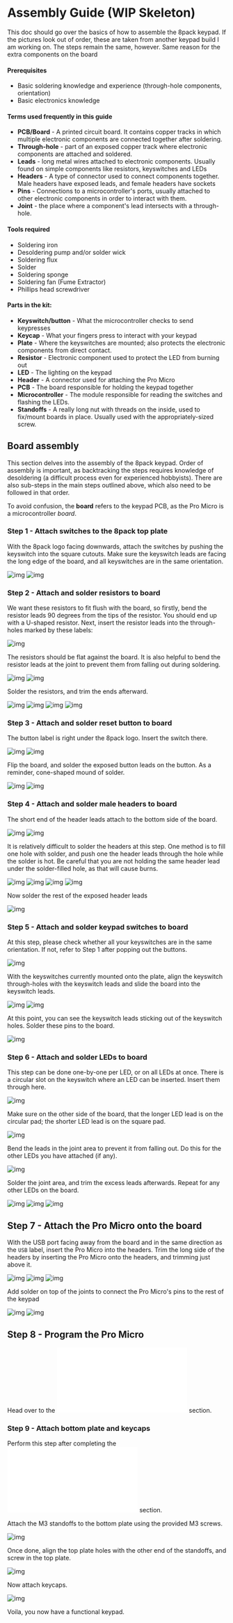 # Assembly Guide (WIP Skeleton)
This doc should go over the basics of how to assemble the 8pack keypad. If the pictures look out of order, these are taken from another keypad build I am working on. The steps remain the same, however. Same reason for the extra components on the board

#### Prerequisites
* Basic soldering knowledge and experience (through-hole components, orientation)
* Basic electronics knowledge 

#### Terms used frequently in this guide
* __PCB/Board__ - A printed circuit board. It contains copper tracks in which multiple electronic components are connected together after soldering.
* __Through-hole__ - part of an exposed copper track where electronic components are attached and soldered.
* __Leads__ - long metal wires attached to electronic components. Usually found on simple components like resistors, keyswitches and LEDs
* __Headers__ - A type of connector used to connect components together. Male headers have exposed leads, and female headers have sockets
* __Pins__ - Connections to a microcontroller's ports, usually attached to other electronic components in order to interact with them.
* __Joint__ - the place where a component's lead intersects with a through-hole.

#### Tools required
* Soldering iron
* Desoldering pump and/or solder wick
* Soldering flux
* Solder
* Soldering sponge
* Soldering fan (Fume Extractor)
* Phillips head screwdriver

#### Parts in the kit:
* __Keyswitch/button__ - What the microcontroller checks to send keypresses
* __Keycap__ - What your fingers press to interact with your keypad
* __Plate__ - Where the keyswitches are mounted; also protects the electronic components from direct contact.
* __Resistor__ - Electronic component used to protect the LED from burning out
* __LED__ - The lighting on the keypad 
* __Header__ - A connector used for attaching the Pro Micro
* __PCB__ - The board responsible for holding the keypad together
* __Microcontroller__ - The module responsible for reading the switches and flashing the LEDs. 
* __Standoffs__ - A really long nut with threads on the inside, used to fix/mount boards in place. Usually used with the appropriately-sized screw.

## Board assembly
This section delves into the assembly of the 8pack keypad. Order of assembly is important, as backtracking the steps requires knowledge of desoldering (a difficult process even for experienced hobbyists). There are also sub-steps in the main steps outlined above, which also need to be followed in that order.

To avoid confusion, the __board__ refers to the keypad PCB, as the Pro Micro is a microcontroller _board_.

### Step 1 - Attach switches to the 8pack top plate
With the 8pack logo facing downwards, attach the switches by pushing the keyswitch into the square cutouts. Make sure the keyswitch leads are facing the long edge of the board, and all keyswitches are in the same orientation.

![img](https://github.com/cgarcia2097/8-Pack/blob/8-pack-updates/Ver.%201.2/Keypad/Photos/No%20RGB/IMG_0127.JPG)
![img](https://github.com/cgarcia2097/8-Pack/blob/8-pack-updates/Ver.%201.2/Keypad/Photos/No%20RGB/IMG_0134.JPG)

### Step 2 - Attach and solder resistors to board
We want these resistors to fit flush with the board, so firstly, bend the resistor leads 90 degrees from the tips of the resistor. You should end up with a U-shaped resistor. Next, insert the resistor leads into the through-holes marked by these labels:

![img](https://github.com/cgarcia2097/8-Pack/blob/8-pack-updates/Ver.%201.2/Keypad/Photos/No%20RGB/IMG_0146.JPG)

The resistors should be flat against the board. It is also helpful to bend the resistor leads at the joint to prevent them from falling out during soldering.

![img](https://github.com/cgarcia2097/8-Pack/blob/8-pack-updates/Ver.%201.2/Keypad/Photos/No%20RGB/IMG_0147.JPG)
![img](https://github.com/cgarcia2097/8-Pack/blob/8-pack-updates/Ver.%201.2/Keypad/Photos/No%20RGB/IMG_0152.JPG)

Solder the resistors, and trim the ends afterward.

![img](https://github.com/cgarcia2097/8-Pack/blob/8-pack-updates/Ver.%201.2/Keypad/Photos/No%20RGB/IMG_0154.JPG)
![img](https://github.com/cgarcia2097/8-Pack/blob/8-pack-updates/Ver.%201.2/Keypad/Photos/No%20RGB/IMG_0161.JPG)
![img](https://github.com/cgarcia2097/8-Pack/blob/8-pack-updates/Ver.%201.2/Keypad/Photos/No%20RGB/IMG_0165.JPG)
![img](https://github.com/cgarcia2097/8-Pack/blob/8-pack-updates/Ver.%201.2/Keypad/Photos/No%20RGB/IMG_0167.JPG)

### Step 3 - Attach and solder reset button to board
The button label is right under the 8pack logo. Insert the switch there.

![img](https://github.com/cgarcia2097/8-Pack/blob/8-pack-updates/Ver.%201.2/Keypad/Photos/No%20RGB/IMG_0173.JPG)
![img](https://github.com/cgarcia2097/8-Pack/blob/8-pack-updates/Ver.%201.2/Keypad/Photos/No%20RGB/IMG_0175.JPG)

Flip the board, and solder the exposed button leads on the button. As a reminder, cone-shaped mound of solder.

![img](https://github.com/cgarcia2097/8-Pack/blob/8-pack-updates/Ver.%201.2/Keypad/Photos/No%20RGB/IMG_0177.JPG)
![img](https://github.com/cgarcia2097/8-Pack/blob/8-pack-updates/Ver.%201.2/Keypad/Photos/No%20RGB/IMG_0179.JPG)

### Step 4 - Attach and solder male headers to board
The short end of the header leads attach to the bottom side of the board.

![img](https://github.com/cgarcia2097/8-Pack/blob/8-pack-updates/Ver.%201.2/Keypad/Photos/No%20RGB/IMG_0183.JPG)
![img](https://github.com/cgarcia2097/8-Pack/blob/8-pack-updates/Ver.%201.2/Keypad/Photos/No%20RGB/IMG_0184.JPG)

It is relatively difficult to solder the headers at this step. One method is to fill one hole with solder, and push one the header leads through the hole while the solder is hot. Be careful that you are not holding the same header lead under the solder-filled hole, as that will cause burns.

![img](https://github.com/cgarcia2097/8-Pack/blob/8-pack-updates/Ver.%201.2/Keypad/Photos/No%20RGB/IMG_0185.JPG)
![img](https://github.com/cgarcia2097/8-Pack/blob/8-pack-updates/Ver.%201.2/Keypad/Photos/No%20RGB/IMG_0186.JPG)
![img](https://github.com/cgarcia2097/8-Pack/blob/8-pack-updates/Ver.%201.2/Keypad/Photos/No%20RGB/IMG_0189.JPG)
![img](https://github.com/cgarcia2097/8-Pack/blob/8-pack-updates/Ver.%201.2/Keypad/Photos/No%20RGB/IMG_0190.JPG)

Now solder the rest of the exposed header leads

![img](https://github.com/cgarcia2097/8-Pack/blob/8-pack-updates/Ver.%201.2/Keypad/Photos/No%20RGB/IMG_0194.JPG)


### Step 5 - Attach and solder keypad switches to board
At this step, please check whether all your keyswitches are in the same orientation. If not, refer to Step 1 after popping out the buttons. 

![img](https://github.com/cgarcia2097/8-Pack/blob/8-pack-updates/Ver.%201.2/Keypad/Photos/No%20RGB/IMG_0197.JPG)

With the keyswitches currently mounted onto the plate, align the keyswitch through-holes with the keyswitch leads and slide the board into the keyswitch leads. 

![img](https://github.com/cgarcia2097/8-Pack/blob/8-pack-updates/Ver.%201.2/Keypad/Photos/No%20RGB/IMG_0199.JPG)
![img](https://github.com/cgarcia2097/8-Pack/blob/8-pack-updates/Ver.%201.2/Keypad/Photos/No%20RGB/IMG_0199.JPG)

At this point, you can see the keyswitch leads sticking out of the keyswitch holes. Solder these pins to the board.

![img](https://github.com/cgarcia2097/8-Pack/blob/8-pack-updates/Ver.%201.2/Keypad/Photos/No%20RGB/IMG_0205.JPG)

### Step 6 - Attach and solder LEDs to board
This step can be done one-by-one per LED, or on all LEDs at once. There is a circular slot on the keyswitch where an LED can be inserted. Insert them through here.

![img](https://github.com/cgarcia2097/8-Pack/blob/8-pack-updates/Ver.%201.2/Keypad/Photos/No%20RGB/IMG_0207.JPG)

Make sure on the other side of the board, that the longer LED lead is on the circular pad; the shorter LED lead is on the square pad.

![img](https://github.com/cgarcia2097/8-Pack/blob/8-pack-updates/Ver.%201.2/Keypad/Photos/No%20RGB/IMG_0209.JPG)

Bend the leads in the joint area to prevent it from falling out. Do this for the other LEDs you have attached (if any).

![img](https://github.com/cgarcia2097/8-Pack/blob/8-pack-updates/Ver.%201.2/Keypad/Photos/No%20RGB/IMG_0211.JPG)

Solder the joint area, and trim the excess leads afterwards. Repeat for any other LEDs on the board.

![img](https://github.com/cgarcia2097/8-Pack/blob/8-pack-updates/Ver.%201.2/Keypad/Photos/No%20RGB/IMG_0221.JPG)
![img](https://github.com/cgarcia2097/8-Pack/blob/8-pack-updates/Ver.%201.2/Keypad/Photos/No%20RGB/IMG_0224.JPG)
![img](https://github.com/cgarcia2097/8-Pack/blob/8-pack-updates/Ver.%201.2/Keypad/Photos/No%20RGB/IMG_0226.JPG)

## Step 7 - Attach the Pro Micro onto the board
With the USB port facing away from the board and in the same direction as the `USB` label, insert the Pro Micro into the headers. Trim the long side of the headers by inserting the Pro Micro onto the headers, and trimming just above it.

![img](https://github.com/cgarcia2097/8-Pack/blob/8-pack-updates/Ver.%201.2/Keypad/Photos/No%20RGB/IMG_0228.JPG)
![img](https://github.com/cgarcia2097/8-Pack/blob/8-pack-updates/Ver.%201.2/Keypad/Photos/No%20RGB/IMG_0230.JPG)
![img](https://github.com/cgarcia2097/8-Pack/blob/8-pack-updates/Ver.%201.2/Keypad/Photos/No%20RGB/IMG_0234.JPG)

Add solder on top of the joints to connect the Pro Micro's pins to the rest of the keypad

![img](https://github.com/cgarcia2097/8-Pack/blob/8-pack-updates/Ver.%201.2/Keypad/Photos/No%20RGB/IMG_0236.JPG)
![img](https://github.com/cgarcia2097/8-Pack/blob/8-pack-updates/Ver.%201.2/Keypad/Photos/No%20RGB/IMG_0238.JPG)

## Step 8 - Program the Pro Micro

Head over to the  ![PROGRAMMING](PROGRAMMING.md) section.

### Step 9 - Attach bottom plate and keycaps
Perform this step after completing the ![PROGRAMMING](PROGRAMMING.md) section. 

Attach the M3 standoffs to the bottom plate using the provided M3 screws.

![img](https://github.com/cgarcia2097/8-Pack/blob/8-pack-updates/Ver.%201.2/Keypad/Photos/No%20RGB/IMG_0239.JPG)

Once done, align the top plate holes with the other end of the standoffs, and screw in the top plate.

![img](https://github.com/cgarcia2097/8-Pack/blob/8-pack-updates/Ver.%201.2/Keypad/Photos/No%20RGB/IMG_0241.JPG)

Now attach keycaps.

![img](https://github.com/cgarcia2097/8-Pack/blob/8-pack-updates/Ver.%201.2/Keypad/Photos/No%20RGB/IMG_0245.JPG)

Voila, you now have a functional keypad.

